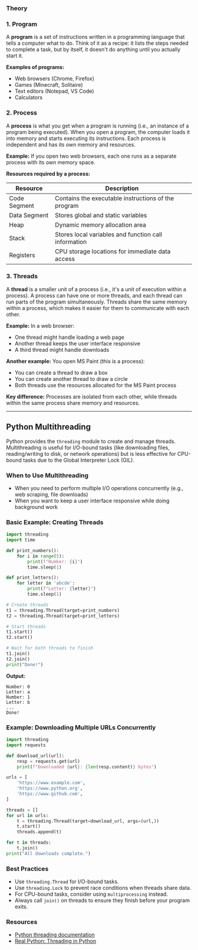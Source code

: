 ### Theory

### 1. Program
A **program** is a set of instructions written in a programming language that tells a computer what to do. Think of it as a recipe: it lists the steps needed to complete a task, but by itself, it doesn't do anything until you actually start it. 

**Examples of programs:**
- Web browsers (Chrome, Firefox)
- Games (Minecraft, Solitaire)
- Text editors (Notepad, VS Code)
- Calculators

### 2. Process

A **process** is what you get when a program is running (i.e., an instance of a program being executed). When you open a program, the computer loads it into memory and starts executing its instructions. Each process is independent and has its own memory and resources.

**Example:** If you open two web browsers, each one runs as a separate process with its own memory space.

**Resources required by a process:**

| Resource | Description |
|----------|-------------|
| Code Segment | Contains the executable instructions of the program |
| Data Segment | Stores global and static variables |
| Heap | Dynamic memory allocation area |
| Stack | Stores local variables and function call information |
| Registers | CPU storage locations for immediate data access |

### 3. Threads

A **thread** is a smaller unit of a process (i.e., it's a unit of execution within a process). A process can have one or more threads, and each thread can run parts of the program simultaneously. Threads share the same memory within a process, which makes it easier for them to communicate with each other.

**Example:** In a web browser:
- One thread might handle loading a web page
- Another thread keeps the user interface responsive
- A third thread might handle downloads

**Another example:** You open MS Paint (this is a process):
- You can create a thread to draw a box
- You can create another thread to draw a circle
- Both threads use the resources allocated for the MS Paint process

**Key difference:** Processes are isolated from each other, while threads within the same process share memory and resources.

---

## Python Multithreading

Python provides the `threading` module to create and manage threads. Multithreading is useful for I/O-bound tasks (like downloading files, reading/writing to disk, or network operations) but is less effective for CPU-bound tasks due to the Global Interpreter Lock (GIL).

### When to Use Multithreading
- When you need to perform multiple I/O operations concurrently (e.g., web scraping, file downloads)
- When you want to keep a user interface responsive while doing background work

### Basic Example: Creating Threads

```python
import threading
import time

def print_numbers():
	for i in range(5):
		print(f"Number: {i}")
		time.sleep(1)

def print_letters():
	for letter in 'abcde':
		print(f"Letter: {letter}")
		time.sleep(1)

# Create threads
t1 = threading.Thread(target=print_numbers)
t2 = threading.Thread(target=print_letters)

# Start threads
t1.start()
t2.start()

# Wait for both threads to finish
t1.join()
t2.join()
print("Done!")
```

**Output:**
```
Number: 0
Letter: a
Number: 1
Letter: b
...
Done!
```

### Example: Downloading Multiple URLs Concurrently

```python
import threading
import requests

def download_url(url):
	resp = requests.get(url)
	print(f"Downloaded {url}: {len(resp.content)} bytes")

urls = [
	'https://www.example.com',
	'https://www.python.org',
	'https://www.github.com',
]

threads = []
for url in urls:
	t = threading.Thread(target=download_url, args=(url,))
	t.start()
	threads.append(t)

for t in threads:
	t.join()
print("All downloads complete.")
```

### Best Practices
- Use `threading.Thread` for I/O-bound tasks.
- Use `threading.Lock` to prevent race conditions when threads share data.
- For CPU-bound tasks, consider using `multiprocessing` instead.
- Always call `join()` on threads to ensure they finish before your program exits.

### Resources
- [Python threading documentation](https://docs.python.org/3/library/threading.html)
- [Real Python: Threading in Python](https://realpython.com/intro-to-python-threading/)